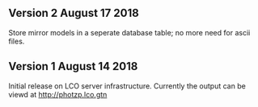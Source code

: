 Version 2 August 17 2018
---
Store mirror models in a seperate database table; no more need for ascii files.



Version 1  August 14 2018
---

Initial release on LCO server infrastructure. Currently the output can be viewd at  http://photzp.lco.gtn 

